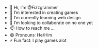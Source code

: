 - 👋 Hi, I’m @Fizzgrammer
- 👀 I’m interested in creating games
- 🌱 I’m currently learning web design
- 💞️ I’m looking to collaborate on no one yet
- 📫 How to reach me ...
- 😄 Pronouns: He/Him
- ⚡ Fun fact: I play games alot

<!---
Fizzgrammer/Fizzgrammer is a ✨ special ✨ repository because its `README.md` (this file) appears on your GitHub profile.
You can click the Preview link to take a look at your changes.
--->
